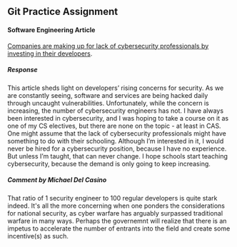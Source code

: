 ## Git Practice Assignment

#### Software Engineering Article

[Companies are making up for lack of cybersecurity professionals by investing in their developers](https://sdtimes.com/security/companies-are-making-up-for-lack-of-cybersecurity-professionals-by-investing-in-their-developers/).

##### Response

This article sheds light on developers’ rising concerns for security. As we are constantly seeing, software and services are being hacked daily through uncaught vulnerabilities. Unfortunately, while the concern is increasing, the number of cybersecurity engineers has not. I have always been interested in cybersecurity, and I was hoping to take a course on it as one of my CS electives, but there are none on the topic - at least in CAS. One might assume that the lack of cybersecurity professionals might have something to do with their schooling. Although I’m interested in it, I would never be hired for a cybersecurity position, because I have no experience. But unless I’m taught, that can never change. I hope schools start teaching cybersecurity, because the demand is only going to keep increasing.

##### Comment by Michael Del Casino

That ratio of 1 security engineer to 100 regular developers is quite stark indeed. It's all the more concerning when one ponders the considerations for national security, as cyber warfare has arguably surpassed traditional warfare in many ways. Perhaps the governemnt will realize that there is an impetus to accelerate the number of entrants into the field and create some incentive(s) as such.
